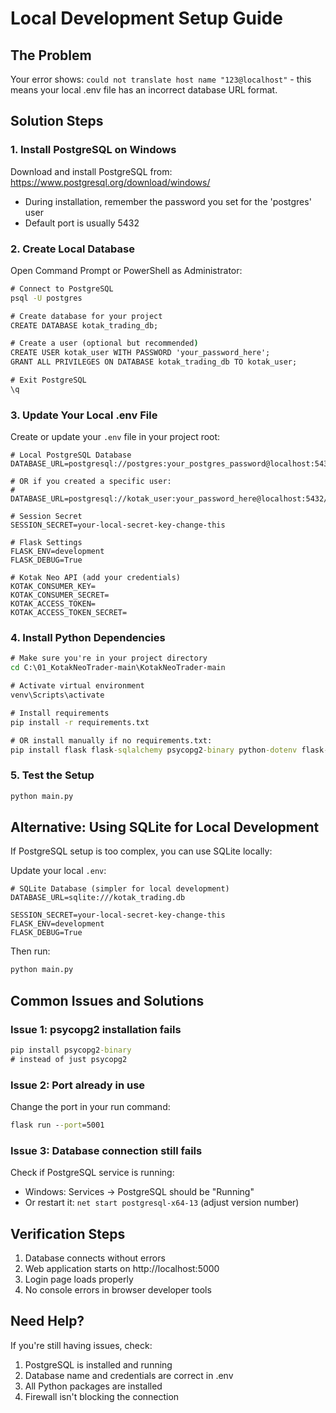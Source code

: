 # Local Development Setup Guide

## The Problem
Your error shows: `could not translate host name "123@localhost"` - this means your local .env file has an incorrect database URL format.

## Solution Steps

### 1. Install PostgreSQL on Windows
Download and install PostgreSQL from: https://www.postgresql.org/download/windows/
- During installation, remember the password you set for the 'postgres' user
- Default port is usually 5432

### 2. Create Local Database
Open Command Prompt or PowerShell as Administrator:
```cmd
# Connect to PostgreSQL
psql -U postgres

# Create database for your project
CREATE DATABASE kotak_trading_db;

# Create a user (optional but recommended)
CREATE USER kotak_user WITH PASSWORD 'your_password_here';
GRANT ALL PRIVILEGES ON DATABASE kotak_trading_db TO kotak_user;

# Exit PostgreSQL
\q
```

### 3. Update Your Local .env File
Create or update your `.env` file in your project root:

```env
# Local PostgreSQL Database
DATABASE_URL=postgresql://postgres:your_postgres_password@localhost:5432/kotak_trading_db

# OR if you created a specific user:
# DATABASE_URL=postgresql://kotak_user:your_password_here@localhost:5432/kotak_trading_db

# Session Secret
SESSION_SECRET=your-local-secret-key-change-this

# Flask Settings
FLASK_ENV=development
FLASK_DEBUG=True

# Kotak Neo API (add your credentials)
KOTAK_CONSUMER_KEY=
KOTAK_CONSUMER_SECRET=
KOTAK_ACCESS_TOKEN=
KOTAK_ACCESS_TOKEN_SECRET=
```

### 4. Install Python Dependencies
```cmd
# Make sure you're in your project directory
cd C:\01_KotakNeoTrader-main\KotakNeoTrader-main

# Activate virtual environment
venv\Scripts\activate

# Install requirements
pip install -r requirements.txt

# OR install manually if no requirements.txt:
pip install flask flask-sqlalchemy psycopg2-binary python-dotenv flask-session pandas neo-api-client gunicorn email-validator werkzeug
```

### 5. Test the Setup
```cmd
python main.py
```

## Alternative: Using SQLite for Local Development
If PostgreSQL setup is too complex, you can use SQLite locally:

Update your local `.env`:
```env
# SQLite Database (simpler for local development)
DATABASE_URL=sqlite:///kotak_trading.db

SESSION_SECRET=your-local-secret-key-change-this
FLASK_ENV=development
FLASK_DEBUG=True
```

Then run:
```cmd
python main.py
```

## Common Issues and Solutions

### Issue 1: psycopg2 installation fails
```cmd
pip install psycopg2-binary
# instead of just psycopg2
```

### Issue 2: Port already in use
Change the port in your run command:
```cmd
flask run --port=5001
```

### Issue 3: Database connection still fails
Check if PostgreSQL service is running:
- Windows: Services → PostgreSQL should be "Running"
- Or restart it: `net start postgresql-x64-13` (adjust version number)

## Verification Steps
1. Database connects without errors
2. Web application starts on http://localhost:5000
3. Login page loads properly
4. No console errors in browser developer tools

## Need Help?
If you're still having issues, check:
1. PostgreSQL is installed and running
2. Database name and credentials are correct in .env
3. All Python packages are installed
4. Firewall isn't blocking the connection